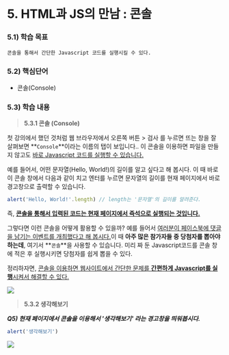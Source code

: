 # 5. HTML과 JS의 만남 : 콘솔



### 5.1) 학습 목표

```
콘솔을 통해서 간단한 Javascript 코드를 실행시킬 수 있다.
```

### 5.2) 핵심단어

- 콘솔(Console)

### 5.3) 학습 내용

>  <strong>**5.3.1 콘솔 (Console)**</strong>

첫 강의에서 했던 것처럼 웹 브라우저에서 오른쪽 버튼 > 검사 를 누르면 뜨는 창을 잘 살펴보면 **`Console`**이라는 이름의 탭이 보입니다.. 이 콘솔을 이용하면 파일을 만들지 않고도 <u>바로 Javascript 코드를 실행할 수 있습니다.</u>

예를 들어서, 어떤 문자열(Hello, World!)의 길이를 알고 싶다고 해 봅시다. 이 때 바로 이 콘솔 창에서 다음과 같이 치고 엔터를 누르면 문자열의 길이를 현재 페이지에서 바로 경고창으로 출력할 수 있습니다.

```javascript
alert('Hello, World!'.length) // length는 '문자열'의 길이를 알려준다. 
```

즉, <u>**콘솔을 통해서 입력된 코드는 현재 페이지에서 즉석으로 실행되는 것입니다.**</u>

그렇다면 이런 콘솔을 어떻게 활용할 수 있을까? 예를 들어서 <u>여러분이 페이스북에 댓글을 남기는 이벤트를 개최했다고 해 봅시다.</u>이 때 **아주 많은 참가자들 중 당첨자를 뽑아야 하는데**, 여기서 **`콘솔`**을 사용할 수 있습니다. 미리 짜 둔 Javascript코드를 콘솔 창에 적은 후 실행시키면 당첨자를 쉽게 뽑을 수 있다.

정리하자면, <u>콘솔을 이용하면 웹사이트에서 간단한 문제를 **간편하게 Javascript를 실행**시켜서 해결할 수 있다.</u>

![](https://user-images.githubusercontent.com/75871005/122799983-5e903500-d2fd-11eb-979a-03af1ae4cc47.png)



> **5.3.2 생각해보기**

***Q5) 현재 페이지에서 콘솔을 이용해서 '생각해보기' 라는 경고창을 띄워봅시다.***

```javascript
alert('생각해보기')
```

![](https://user-images.githubusercontent.com/75871005/122800059-74055f00-d2fd-11eb-927c-74f704cf83d1.png)